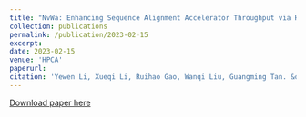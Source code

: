 ```yaml
---
title: "NvWa: Enhancing Sequence Alignment Accelerator Throughput via Hardware Scheduling"
collection: publications
permalink: /publication/2023-02-15
excerpt:
date: 2023-02-15
venue: 'HPCA'
paperurl:
citation: 'Yewen Li, Xueqi Li, Ruihao Gao, Wanqi Liu, Guangming Tan. &quot;NvWa: Enhancing Sequence Alignment Accelerator Throughput via Hardware Scheduling.&quot; <i>HPCA 2023</i>'
---
```


[Download paper here](http://academicpages.github.io/files/paper2.pdf)
